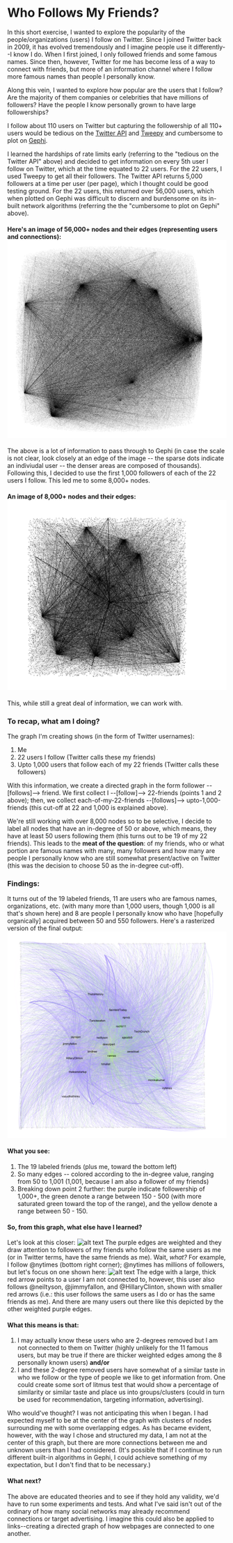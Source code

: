 # Who Follows My Friends? 

In this short exercise, I wanted to explore the popularity of the people/organizations (users) I follow on Twitter. 
Since I joined Twitter back in 2009, it has evolved tremendously and I imagine people use it differently--I know I do. 
When I first joined, I only followed friends and some famous names. Since then, however, Twitter for me has become less of a way to connect with friends, but more of an information channel where I follow more famous names than people I personally know. 

Along this vein, I wanted to explore how popular are the users that I follow? Are the majority of them companies or celebrities that have millions of followers? Have the people I know personally grown to have large followerships? 

I follow about 110 users on Twitter but capturing the followership of all 110+ users would be tedious on the [Twitter API](https://developer.twitter.com/en/docs/accounts-and-users/follow-search-get-users/api-reference/get-followers-ids) and [Tweepy](http://docs.tweepy.org/en/v3.5.0/) and cumbersome to plot on [Gephi](https://gephi.org/). 

I learned the hardships of rate limits early (referring to the "tedious on the Twitter API" above) and decided to get information on every 5th user I follow on Twitter, which at the time equated to 22 users. For the 22 users, I used Tweepy to get all their followers. The Twitter API returns 5,000 followers at a time per user (per page), which I thought could be good testing ground. For the 22 users, this returned over 56,000 users, which when plotted on Gephi was difficult to discern and burdensome on its in-built network algorithms (referring the the "cumbersome to plot on Gephi" above). 

#### Here's an image of 56,000+ nodes and their edges (representing users and connections): ![alt text](./56000nodes.png)
The above is a lot of information to pass through to Gephi (in case the scale is not clear, look closely at an edge of the image -- the sparse dots indicate an indiviudal user -- the denser areas are composed of thousands). Following this, I decided to use the first 1,000 followers of each of the 22 users I follow. This led me to some 8,000+ nodes.

#### An image of 8,000+ nodes and their edges: ![alt text](./Images/8000nodes.png)
This, while still a great deal of information, we can work with. 

### To recap, what am I doing?
The graph I'm creating shows (in the form of Twitter usernames): 
1. Me
1. 22 users I follow (Twitter calls these my friends)
1. Upto 1,000 users that follow each of my 22 friends (Twitter calls these followers)

With this information, we create a directed graph in the form follower --[follows]--> friend. We first collect I --[follow]--> 22-friends (points 1 and 2 above); then, we collect each-of-my-22-friends --[follows]--> upto-1,000-friends (this cut-off at 22 and 1,000 is explained above). 

We're still working with over 8,000 nodes so to be selective, I decide to label all nodes that have an in-degree of 50 or above, which means, they have at least 50 users following them (this turns out to be 19 of my 22 friends). This leads to the __meat of the question__: of my friends, who or what portion are famous names with many, many followers and how many are people I personally know who are still somewhat present/active on Twitter (this was the decision to choose 50 as the in-degree cut-off).

### Findings: 
It turns out of the 19 labeled friends, 11 are users who are famous names, organizations, etc. (with many more than 1,000 users, though 1,000 is all that's shown here) and 8 are people I personally know who have [hopefully organically] acquired between 50 and 550 followers. Here's a rasterized version of the final output: ![alt text](./WhoFollowsMyFriends_ZoomedIn.png)

#### What you see: 
1. The 19 labeled friends (plus me, toward the bottom left)
1. So many edges -- colored according to the in-degree value, ranging from 50 to 1,001 (1,001, because I am also a follower of my friends)
1. Breaking down point 2 further: the purple indicate followership of 1,000+, the green denote a range between 150 - 500 (with more saturated green toward the top of the range), and the yellow denote a range between 50 - 150. 

#### So, from this graph, what else have I learned? 
Let's look at this closer: ![alt text](./WhoFollowsMyFriends_large.svg)
The purple edges are weighted and they draw attention to followers of my friends who follow the same users as me (or in Twitter terms, have the same friends as me). Wait, *what?* For example, I follow @nytimes (bottom right corner); @nytimes has millions of followers, but let's focus on one shown here:
![alt text](./WhoFollowsMyFriends_ExampleShown.png)
The edge with a large, thick red arrow points to a user I am not connected to, however, this user also follows @neiltyson, @jimmyfallon, and @HillaryClinton, shown with smaller red arrows (i.e.: this user follows the same users as I do or has the same friends as me). And there are many users out there like this depicted by the other weighted purple edges. 

#### What this means is that: 
1. I may actually know these users who are 2-degrees removed but I am not connected to them on Twitter (highly unlikely for the 11 famous users, but may be true if there are thicker weighted edges among the 8 personally known users)
__and/or__
1. I and these 2-degree removed users have somewhat of a similar taste in who we follow or the type of people we like to get information from. One could create some sort of litmus test that would show a percentage of similarity or similar taste and place us into groups/clusters (could in turn be used for recommendation, targeting information, advertising).

Who would've thought? I was not anticipating this when I began. I had expected myself to be at the center of the graph with clusters of nodes surrounding me with some overlapping edges. As has became evident, however, with the way I chose and structured my data, I am not at the center of this graph, but there are more connections between me and unknown users than I had considered. (It's possible that if I continue to run different built-in algorithms in Gephi, I could achieve something of my expectation, but I don't find that to be necessary.) 

#### What next?
The above are educated theories and to see if they hold any validity, we'd have to run some experiments and tests. And what I've said isn't out of the ordinary of how many social networks may already recommend connections or target advertising. I imagine this could also be applied to links--creating a directed graph of how webpages are connected to one another. 
